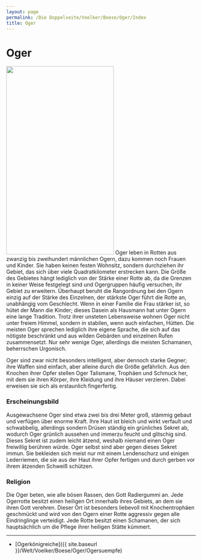 ```yaml
---
layout: page
permalink: /Die Doppelseite/Voelker/Boese/Oger/Index
title: Oger
---
```


# Oger

<img alt="" height="500" src="{{ site.baseurl }}/assets/pics/weltenbuch/gallery/rassen/nrm/oger.jpg" width="286" />
Oger leben in Rotten aus zwanzig bis zweihundert männlichen Ogern, dazu kommen noch Frauen und Kinder. Sie haben keinen festen Wohnsitz, sondern durchziehen ihr Gebiet, das sich über viele Quadratkilometer erstrecken kann. Die Größe des Gebietes hängt lediglich von der Stärke einer Rotte ab, da die Grenzen in keiner Weise festgelegt sind und Ogergruppen häufig versuchen, ihr Gebiet zu erweitern. Überhaupt beruht die Rangordnung bei den Ogern einzig auf der Stärke des Einzelnen, der stärkste Oger führt die Rotte an, unabhängig vom Geschlecht. Wenn in einer Familie die Frau stärker ist, so hütet der Mann die Kinder; dieses Dasein als Hausmann hat unter Ogern eine lange Tradition. Trotz ihrer unsteten Lebensweise wohnen Oger nicht unter freiem Himmel, sondern in stabilen, wenn auch einfachen, Hütten. Die meisten Oger sprechen lediglich ihre eigene Sprache, die sich auf das nötigste beschränkt und aus wilden Gebärden und einzelnen Rufen zusammensetzt. Nur sehr wenige Oger, allerdings die meisten Schamanen, beherrschen Urgonisch.

Oger sind zwar nicht besonders intelligent, aber dennoch starke Gegner; ihre Waffen sind einfach, aber alleine durch die Größe gefährlich. Aus den Knochen ihrer Opfer stellen Oger Talismane, Trophäen und Schmuck her, mit dem sie ihren Körper, ihre Kleidung und ihre Häuser verzieren. Dabei erweisen sie sich als erstaunlich fingerfertig.

### Erscheinungsbild

Ausgewachsene Oger sind etwa zwei bis drei Meter groß, stämmig gebaut und verfügen über enorme Kraft. Ihre Haut ist bleich und wirkt verfault und schwabbelig, allerdings sondern Drüsen ständig ein grünliches Sekret ab, wodurch Oger grünlich aussehen und immerzu feucht und glitschig sind. Dieses Sekret ist zudem leicht ätzend, weshalb niemand einen Oger freiwillig berühren würde. Oger selbst sind aber gegen dieses Sekret immun. Sie bekleiden sich meist nur mit einem Lendenschurz und einigen Lederriemen, die sie aus der Haut ihrer Opfer fertigen und durch gerben vor ihrem ätzenden Schweiß schützen.

### Religion

Die Oger beten, wie alle bösen Rassen, den Gott Radiergummi an. Jede Ogerrotte besitzt einen heiligen Ort innerhalb ihres Gebiets, an dem sie ihren Gott verehren. Dieser Ort ist besonders liebevoll mit Knochentrophäen geschmückt und wird von den Ogern einer Rotte aggressiv gegen alle Eindringlinge verteidigt. Jede Rotte besitzt einen Schamanen, der sich hauptsächlich um die Pflege ihrer heiligen Stätte kümmert.


***
- [Ogerkönigreiche]({{ site.baseurl }}/Welt/Voelker/Boese/Oger/Ogersuempfe)

